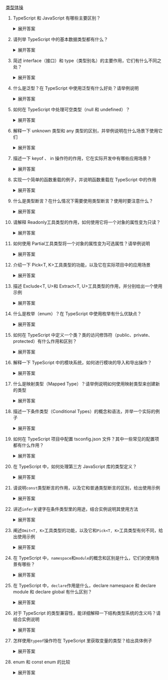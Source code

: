
[类型体操](https://github.com/type-challenges/type-challenges/blob/main/README.zh-CN.md)

1. TypeScript 和 JavaScript 有哪些主要区别？

    <details>
    <summary>展开答案</summary>

    - **静态类型检查**：JavaScript 是动态类型语言，变量类型在运行时确定，这可能导致运行时出现类型相关错误。而 TypeScript 是静态类型语言，在编译阶段就会进行类型检查，能提前发现很多类型错误，提高代码的可靠性和可维护性。
    - **语法扩展**：TypeScript 在 JavaScript 基础上增加了类型注解、接口、枚举等语法，让代码结构更清晰，易于理解和维护。
    - **编译步骤**：JavaScript 代码可以直接在浏览器或 Node.js 环境中运行，而 TypeScript 代码需要先编译成 JavaScript 代码才能运行。

    </details>

2. 请列举 TypeScript 中的基本数据类型都有什么？

    <details>
    <summary>展开答案</summary>

    - **number**：表示数值类型，包括整数和浮点数，如 `let num: number = 10;`。
    - **string**：表示文本类型，如 `let str: string = "hello";`。
    - **boolean**：表示布尔类型，只有两个值 `true` 和 `false`，如 `let isDone: boolean = false;`。
    - **null**：表示空值，只有一个值 `null`，如 `let n: null = null;`。
    - **undefined**：表示未定义的值，只有一个值 `undefined`，如 `let u: undefined = undefined;`。
    -
    - **any**：表示任意类型，当你不确定变量的具体类型时可以使用，如 `let value: any = "hello"; value = 10;`。
    - **void**：通常用于函数没有返回值的情况，如 `function sayHello(): void { console.log("Hello"); }`。
    - **never**：TypeScript 中的 never 类型表示永远不会出现的值（如抛出异常或无限循环的函数），比如一个函数，根本不可能走完，因为你抛出异常了，这个时候就可以给它的返回值写 never
    - **unknown**：TypeScript 中的 unknown 类型表示未知类型，必须经过类型检查后才能使用，比如需要类型检查的时候，参数可以先写 unknown
    - **Tuple**：元组类型，表示一个已知数量和类型的数组，这个不算是基础类型吧，`let person: [string, number] = ["Alice", 25];`,要求你固定顺序且固定类型, 然后 T[number] 代表提取元组 T 中的所有值，形成一个联合类型。这里的 number 是虚值,也是代表这个元组数组的所有索引。然后 T['length']就是获取长度

    </details>

3. 简述 interface（接口）和 type（类型别名）的主要作用，它们有什么不同之处？

    <details>
    <summary>展开答案</summary>

    - **主要作用**：
        - **interface**：用于定义对象的形状，描述对象的属性和方法的类型。可以实现继承，用于类的实现。
        - **type**：可以定义各种类型，包括基本类型、联合类型、交叉类型、函数类型等，更灵活、更复杂
    - **不同之处**：
        - **语法**：interface 使用 `interface` 关键字定义，type 使用 `type` 关键字定义。
        - **扩展性**：interface 可以重复定义，会自动合并，而 type 一旦定义不能重复定义。
        - **定义类型范围**：interface 主要用于定义对象类型，type 可以定义更广泛的类型。
    - **使用场景**：
        - **interface**：适合定义对象类型和类实现。一般来说，能用 interface，都用 interface，当 interface 搞不定的时候，再考虑 type
        - **type**：适合定义更广泛的类型，包括联合类型、交叉类型、函数类型等。

    </details>

4. 什么是泛型？在 TypeScript 中使用泛型有什么好处？请举例说明

    <details>
    <summary>展开答案</summary>

    - **泛型定义**：泛型是指在定义函数、接口或类的时候，不预先指定具体的类型，而是在使用的时候再指定类型的一种特性。
    - **好处**：
        - **代码复用**：可以编写通用的函数、接口或类，提高代码的复用性。
        - **类型安全**：在编译阶段进行类型检查，保证类型的正确性。
    - **示例**：

    ```typescript
    function identity<T>(arg: T): T {
        return arg;
    }

    let output1 = identity<string>('myString');
    let output2 = identity<number>(100);

    function getFirstElement<T>(arr: T[]): T {
        return arr[0];
    }
    const arr = [1, 2, 3];
    const firstNumber = getFirstElement(arr);
    ```

    </details>

5. 如何在 TypeScript 中处理可空类型（null 和 undefined）？

    <details>
    <summary>展开答案</summary>

    - **可选参数和可选属性**：在参数或属性后面加 `?` 表示可选，可能为 `undefined`。

    ```typescript
    function printName(name?: string) {
        if (name) {
            console.log(name);
        }
    }
    ```

    - **联合类型**：使用 `|` 组合类型，如 `string | null | undefined`。

    ```typescript
    let value: string | null | undefined;
    if (value !== null && value !== undefined) {
        console.log(value.length);
    }
    ```

    - **非空断言操作符**：使用 `!` 断言变量不为 `null` 或 `undefined`。

    ```typescript
    let value: string | null = 'hello';
    let length = value!.length;
    ```

    </details>

6. 解释一下 unknown 类型和 any 类型的区别，并举例说明在什么场景下使用它们

    <details>
    <summary>展开答案</summary>

    - **区别**：
        - **any**：可以赋值给任意类型，也可以接收任意类型的值，使用 `any` 会绕过类型检查，失去类型安全。
        - **unknown**：表示未知类型，不能直接赋值给其他类型，需要进行类型检查或类型断言后才能使用，更安全。
    - **使用场景**：
        - **any**：当你无法确定类型且不想处理类型检查时可以使用，但应尽量避免。
        - **unknown**：当从外部获取数据，不确定数据类型时使用，在使用前进行类型检查。

    ```typescript
    function processValue(value: unknown) {
        if (typeof value === 'string') {
            console.log(value.toUpperCase());
        }
    }
    ```

    </details>

7. 描述一下 keyof 、 in 操作符的作用，它在实际开发中有哪些应用场景？

    <details>
    <summary>展开答案</summary>

    - **作用**：`keyof` 操作符用于获取一个类型的所有属性名组成的联合类型。`in` 用于映射类型，表示遍历一个联合类型的每个成员，并将其作为键来构造一个新的类型。
    - **应用场景**：
        - **类型安全的属性访问**：可以确保访问的属性名是合法的。
        - **泛型约束**：在泛型中约束类型的属性。

    ```typescript
    interface Person {
        name: string;
        age: number;
    }

    type PersonKeys = keyof Person; // "name" | "age"

    function getProperty<T, K extends keyof T>(obj: T, key: K) {
        return obj[key];
    }

    let person: Person = { name: 'John', age: 30 };
    let name = getProperty(person, 'name');

    type TupleToObject<T extends readonly any[]> = {
        [K in T[number]]: true;
    };

    // 比如这里的 in，就是映射遍历这个联合类型，而T[number] 代表提取元组 T 中的所有值，形成一个联合类型。
    ```

    </details>

8. 实现一个简单的函数重载的例子，并说明函数重载在 TypeScript 中的作用

    <details>
    <summary>展开答案</summary>

    - **示例**：

    ```typescript
    function add(a: number, b: number): number;
    function add(a: string, b: string): string;
    function add(a: any, b: any): any {
        return a + b;
    }

    let result1 = add(1, 2);
    let result2 = add('hello', ' world');
    ```

    - **作用**：函数重载允许一个函数接受不同类型和数量的参数，根据不同的参数类型和数量提供不同的实现，提高函数的灵活性和可读性。正常来说确实没啥用，就多了个签名，实现还是要区分，它不像 Java 的重载，人家那个才是真正的重载。

    </details>

9. 什么是类型断言？在什么情况下需要使用类型断言？使用时要注意什么？

    <details>
    <summary>展开答案</summary>

    - **类型断言定义**：类型断言是一种告诉编译器某个变量的具体类型的方式，它不会改变变量的实际类型，只是在编译阶段进行类型检查。
    - **使用场景**：
        - 当你比编译器更了解某个变量的类型时。
        - 从 `any` 或 `unknown` 类型转换为具体类型。
        - 还有如果遇到类似于函数重载，然后里面要使用到类型检查的时候，由于 typeof 都是动态检查，所以返回值必须要靠类型断言来确保类型安全。
    - **注意事项**：类型断言只是一种编译时的提示，不会进行运行时的类型检查，如果断言错误可能会导致运行时错误。反正别滥用就对了。

    ```typescript
    let value: any = 'hello';
    let length = (value as string).length;
    ```

    </details>

10. 请解释 Readonly<T>工具类型的作用，如何使用它将一个对象的属性变为只读？

    <details>
    <summary>展开答案</summary>

    - **作用**：`Readonly<T>` 工具类型用于将一个类型的所有属性变为只读，防止属性被修改。
    - **使用方法**：

    ```typescript
    interface Person {
        name: string;
        age: number;
    }

    let readonlyPerson: Readonly<Person> = { name: 'John', age: 30 };
    // readonlyPerson.age = 31; // 报错，属性只读

    // 自己实现一个
    type myReadonly<T> = {
        readonly [P in keyof T]: T[P];
    };
    ```

    </details>

11. 如何使用 Partial<T>工具类型将一个对象的属性变为可选属性？请举例说明

    <details>
    <summary>展开答案</summary>

    - **作用**：`Partial<T>` 工具类型用于将一个类型的所有属性变为可选属性。
    - **使用方法**：

    ```typescript
    interface Person {
        name: string;
        age: number;
    }

    let partialPerson: Partial<Person> = { name: 'John' };

    // 自己实现一个
    type myPartial<T> = {
        [P in keyof T]?: T[P];
    };
    ```

    </details>

12. 介绍一下 Pick<T, K>工具类型的功能，以及它在实际项目中的应用场景

    <details>
    <summary>展开答案</summary>

    - **功能**：`Pick<T, K>` 工具类型用于从一个类型 `T` 中选取部分属性 `K` 组成一个新的类型。
    - **应用场景**：当你只需要一个对象的部分属性时，可以使用 `Pick` 来创建一个新的类型。

    ```typescript
    interface Person {
        name: string;
        age: number;
        address: string;
    }

    type NameAndAge = Pick<Person, 'name' | 'age'>;

    let person: NameAndAge = { name: 'John', age: 30 };

    // 自己实现一个
    type myPick<T, K extends keyof T> = {
        [P in K]: T[P];
    };
    ```

    </details>

13. 描述 Exclude<T, U>和 Extract<T, U>工具类型的作用，并分别给出一个使用示例

    <details>
    <summary>展开答案</summary>

    - **Exclude<T, U>**：从类型 `T` 中排除可以赋值给类型 `U` 的类型。

    ```typescript
    type T = 'a' | 'b' | 'c';
    type U = 'b';
    type Result = Exclude<T, U>; // "a" | "c"

    // 自己实现一个
    type myExclude<T, U> = T extends U ? never : T;
    ```

    - **Extract<T, U>**：从类型 `T` 中提取可以赋值给类型 `U` 的类型。

    ```typescript
    type T = 'a' | 'b' | 'c';
    type U = 'b' | 'd';
    type Result = Extract<T, U>; // "b"

    // 自己实现一个
    type myExtract<T, U> = T extends U ? T : never;
    ```

    </details>

14. 什么是枚举（enum）？在 TypeScript 中使用枚举有什么优缺点？

    <details>
    <summary>展开答案</summary>

    - **枚举定义**：枚举是一种定义一组命名常量的方式，方便代码的阅读和维护。

    ```typescript
    enum Color {
        Red,
        Green,
        Blue
    }

    let c: Color = Color.Green;
    ```

    - **优点**：
        - 提高代码的可读性和可维护性，使用有意义的名称代替数字或字符串。
        - 提供类型检查，确保使用的值是枚举中的合法值。
    - **缺点**：
        - 增加了代码的复杂度，尤其是嵌套枚举或复杂枚举。
        - 编译后会生成额外的代码，增加了文件大小。

    </details>

15. 如何在 TypeScript 中定义一个类？类的访问修饰符（public、private、protected）有什么作用和区别？

    <details>
    <summary>展开答案</summary>

    - **类的定义**：

    ```typescript
    class Person {
        name: string;
        age: number;

        constructor(name: string, age: number) {
            this.name = name;
            this.age = age;
        }

        sayHello() {
            console.log(`Hello, my name is ${this.name}`);
        }
    }

    let person = new Person('John', 30);
    person.sayHello();
    ```

    - **访问修饰符**：
        - **public**：默认的访问修饰符，属性和方法可以在类的内部和外部访问。
        - **private**：属性和方法只能在类的内部访问，外部无法访问。
        - **protected**：属性和方法可以在类的内部和子类中访问，外部无法访问。

    </details>

16. 解释一下 TypeScript 中的模块系统，如何进行模块的导入和导出操作？

    <details>
    <summary>展开答案</summary>

    - **模块系统**：TypeScript 采用了 ES6 的模块系统，将代码分割成多个文件，每个文件就是一个模块。模块可以导出和导入变量、函数、类等。
    - **导出操作**：使用 `export` 关键字导出模块中的内容。

    ```typescript
    // math.ts
    export function add(a: number, b: number) {
        return a + b;
    }
    ```

    - **导入操作**：使用 `import` 关键字导入模块中的内容。

    ```typescript
    // main.ts
    import { add } from './math';

    let result = add(1, 2);
    ```

    </details>

17. 什么是映射类型（Mapped Type）？请举例说明如何使用映射类型来创建新的类型

    <details>
    <summary>展开答案</summary>

    - **映射类型定义**：映射类型是一种基于现有类型创建新类型的方式，通过遍历现有类型的属性并对每个属性进行转换。
    - **示例**：

    ```typescript
    interface Person {
        name: string;
        age: number;
    }

    type ReadonlyPerson = {
        readonly [P in keyof Person]: Person[P];
    };

    let readonlyPerson: ReadonlyPerson = { name: 'John', age: 30 };
    // readonlyPerson.age = 31; // 报错，属性只读
    ```

    </details>

18. 描述一下条件类型（Conditional Types）的概念和语法，并举一个实际的例子

    <details>
    <summary>展开答案</summary>

    - **概念**：条件类型允许根据一个条件来选择不同的类型。
    - **语法**：`T extends U ? X : Y`，如果 `T` 可以赋值给 `U`，则类型为 `X`，否则为 `Y`。
    - **分布式条件类型和普通条件类型的区别**：分布式条件类型可以处理联合类型，而普通条件类型只能处理基本类型。
    - **示例**：

    ```typescript
    type IsString<T> = T extends string ? true : false;

    type Result1 = IsString<string>; // true
    type Result2 = IsString<number>; // false

    type T = 'a' | 'b' | 'c';
    type U = 'b';
    type Result = Exclude<T, U>; // "a" | "c"
    // 这里的T是联合类型，它会挨个把a,b,c带入进去和U匹配，这就是分布式条件类型
    type myExclude<T, U> = T extends U ? never : T;
    ```

    </details>

19. 如何在 TypeScript 项目中配置 tsconfig.json 文件？其中一些常见的配置项都有什么作用？

    <details>
    <summary>展开答案</summary>

    - **配置方法**：在项目根目录下创建 `tsconfig.json` 文件，通过 JSON 格式配置 TypeScript 编译器的选项。
    - **常见配置项**：
        1. **target**：指定编译后的 JavaScript 版本，如 `ES5`、`ES6`、`ESNEXT` 等。
        2. **module**：指定模块系统，如 `commonjs`、`esnext` 等。
        3. **strict**：启用所有严格类型检查选项。
        4. **outDir**：指定编译后文件的输出目录。
        5. **path**：指定需要编译的文件路径。
        6. **baseUrl**：设置模块解析的基准路径
         </details>

20. 在 TypeScript 中，如何处理第三方 JavaScript 库的类型定义？

    <details>
    <summary>展开答案</summary>

    - **查找官方类型定义**：很多流行的第三方库都有官方的类型定义文件，可以通过 `npm` 安装，如 `@types/react`。
    - **自定义类型定义文件**：如果没有官方的类型定义文件，可以自己创建 `.d.ts` 文件来定义类型。

    ```typescript
    // myLibrary.d.ts
    declare function myLibraryFunction(): void;
    declare module 'xxx';
    ```

    - **使用 `any` 类型**：如果实在无法获取类型定义，可以使用 `any` 类型绕过类型检查，但不推荐。

    </details>

21. 请说明`const`类型断言的作用，以及它和普通类型断言的区别，给出使用示例

    <details>
    <summary>展开答案</summary>

    - **作用**：`const` 类型断言用于将对象字面量的属性推断为更具体的类型，通常会将字符串字面量类型、数字字面量类型等固定下来，而不是推断为更宽泛的类型。
    - **与普通类型断言的区别**：普通类型断言只是告诉编译器某个变量的具体类型，不会改变类型推断的结果；而 `const` 类型断言会影响类型推断，让推断结果更精确。
    - **示例**：

    ```typescript
    // 普通对象字面量
    let obj1 = { a: 1, b: 'hello' };
    // obj1.a 的类型是 number，obj1.b 的类型是 string

    // 使用 const 类型断言
    let obj2 = { a: 1, b: 'hello' } as const;
    // obj2.a 的类型是 1，obj2.b 的类型是 "hello"
    ```

    </details>

22. 讲述`infer`关键字在条件类型里的用途，结合实例说明其使用方法

    <details>
    <summary>展开答案</summary>

    - **用途**：`infer` 关键字用于在条件类型中推断类型。它可以在条件类型的 `true` 分支中声明一个待推断的类型变量，编译器会根据实际情况推断出这个类型变量的值。
    - **示例**：

    ```typescript
    // 定义一个条件类型，用于提取函数的返回值类型
    type ReturnType<T> = T extends (...args: any[]) => infer R ? R : any;

    // 定义一个函数
    function add(a: number, b: number): number {
        return a + b;
    }

    // 使用 ReturnType 类型
    type AddReturnType = ReturnType<typeof add>; // number

    // 自己写一个includes，infer提取数组里的值
    type myIncludes<T, K> = T extends (infer U)[]
        ? K extends U
            ? true
            : false
        : false;

    // 使用 infer 提取函数参数类型
    type ParametersType<T> = T extends (...args: infer P) => any ? P : never;

    // 提取数组里的第一个类型
    type FirstElement<T> = T extends [infer First, ...any[]] ? First : never;
    ```

    </details>

23. 阐述`Omit<T, K>`工具类型的功能，以及它和`Pick<T, K>`工具类型有何不同，给出使用示例

    <details>
    <summary>展开答案</summary>

    - **功能**：`Omit<T, K>` 工具类型用于从类型 `T` 中移除指定的属性 `K`，创建一个新的类型。
    - **与 `Pick<T, K>` 的不同**：`Pick<T, K>` 是从类型 `T` 中选取指定的属性 `K` 组成新类型，而 `Omit<T, K>` 是移除指定的属性 `K` 组成新类型。
    - **示例**：

    ```typescript
    interface Person {
        name: string;
        age: number;
        address: string;
    }

    // 使用 Pick 选取属性
    type NameAndAge = Pick<Person, 'name' | 'age'>;

    // 使用 Omit 移除属性
    type WithoutAddress = Omit<Person, 'address'>;

    // 自己实现一个omit
    type MyOmit<T, K extends keyof T> = {
        [P in keyof T as P extends K ? never : P]: T[P];
    };
    ```

    </details>

24. 在 TypeScript 中，`namespace`和`module`的概念和区别是什么，它们的使用场景有哪些？

    <details>
    <summary>展开答案</summary>

    - **概念**：
        - **namespace**：在早期的 TypeScript 中，`namespace` 用于组织代码，避免全局命名冲突。它可以包含类、接口、函数等。
        - **module**：ES6 引入了模块系统，TypeScript 也支持这种模块系统。模块是一个独立的文件，通过 `import` 和 `export` 关键字来管理代码的导入和导出。
    - **区别**：
        - **语法**：`namespace` 使用 `namespace` 关键字定义，`module` 使用 `import` 和 `export` 关键字。
        - **作用域**：`namespace` 是全局作用域内的命名空间，`module` 是文件级别的作用域。
    - **使用场景**：
        - **namespace**：在旧项目或需要在全局作用域内组织代码时使用。
        - **module**：在新项目中，推荐使用 ES6 模块系统来组织代码。

    </details>

25. 在 TypeScript 中，`declare`作用是什么，declare namespace 和 declare module 和 declare global 有什么区别？

    <details>

    <summary>展开答案</summary>
        在 TypeScript 中，declare 是一个关键字，用于声明变量、类型、模块或命名空间的存在，主要就是外部的，全局的，或者本来就存在的，但是代码是无法感知推断的时候，就需要用declare声明了。

        -   **declare namespace**：用于声明命名空间或模块。
        -   **declare module**：用于声明模块或第三方库。
        -   **declare global**：用于声明全局变量或类型。
        -   **declare const**：用于声明常量。

    ```typescript
    declare global {
        interface Window {
            a: number;
        }
    }
    // 使用
    window.myLibrary.doSomething();

    declare const _globalInitialData: {
        url: string;
        business_data: any;
        component: string;
    };
    // 使用
    console.log(_globalInitialData);
    ```

    </details>

26. 对于 TypeScript 的类型兼容性，能详细解释一下结构类型系统的含义吗？请结合实例说明

    <details>
    <summary>展开答案</summary>

    - **结构类型系统含义**：TypeScript 采用结构类型系统，也称为鸭子类型系统。在结构类型系统中，只要两个类型的结构（属性和方法）兼容，就认为它们是兼容的，而不考虑类型的名称。
    - **示例**：

    ```typescript
    interface Point {
        x: number;
        y: number;
    }

    class PointClass {
        x: number;
        y: number;

        constructor(x: number, y: number) {
            this.x = x;
            this.y = y;
        }
    }

    let p1: Point = { x: 1, y: 2 };
    let p2: PointClass = new PointClass(1, 2);

    let p3: Point = p2; // 类型兼容，因为结构相同
    ```

    </details>

27. 怎样使用`typeof`操作符在 TypeScript 里获取变量的类型？给出具体例子

    <details>
    <summary>展开答案</summary>

    - **使用方法**：`typeof` 操作符在 TypeScript 中可以用于获取变量的类型。它可以用于基本类型、对象类型、函数类型等。
    - **示例**：

    ```typescript
    let num = 10;
    type NumType = typeof num; // number

    let person = { name: 'John', age: 30 };
    type PersonType = typeof person; // { name: string; age: number; }

    function add(a: number, b: number) {
        return a + b;
    }
    type AddFunctionType = typeof add; // (a: number, b: number) => number
    ```

    </details>

28. enum 和 const enum 的比较

    <details>
    <summary>展开答案</summary>

    - **编译结果**：
        - **enum**：编译后会生成一个对象，包含枚举成员的映射。例如：

    ```typescript
    enum Color {
        Red,
        Green,
        Blue
    }
    ```

    编译后的 JavaScript 代码如下：

    ```javascript
    var Color;
    (function (Color) {
        Color[(Color['Red'] = 0)] = 'Red';
        Color[(Color['Green'] = 1)] = 'Green';
        Color[(Color['Blue'] = 2)] = 'Blue';
    })(Color || (Color = {}));
    ```

    - **const enum**：编译时会直接将枚举成员替换为其值，不会生成额外的对象。例如：

    ```typescript
    const enum Color {
        Red,
        Green,
        Blue
    }

    let c = Color.Red;
    ```

    编译后的 JavaScript 代码如下：

    ```javascript
    let c = 0;
    ```

    - **使用场景**：
        - **enum**：当需要在运行时访问枚举对象，或者需要枚举成员的反向映射（通过值获取名称）时使用。
        - **const enum**：当只需要枚举成员的值，并且希望减少编译后的代码体积时使用。需要注意的是，`const enum` 只能使用常量枚举表达式，不能使用计算值。

    </details>
